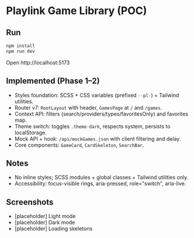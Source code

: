 # Playlink Game Library (POC)

## Run

```bash
npm install
npm run dev
```
Open http://localhost:5173

## Implemented (Phase 1–2)
- Styles foundation: SCSS + CSS variables (prefixed `--pl-`) + Tailwind utilities.
- Router v7: `RootLayout` with header, `GamesPage` at `/` and `/games`.
- Context API: filters (search/providers/types/favoritesOnly) and favorites map.
- Theme switch: toggles `.theme-dark`, respects system, persists to localStorage.
- Mock API + hook: `/api/mockGames.json` with client filtering and delay.
- Core components: `GameCard`, `CardSkeleton`, `SearchBar`.

## Notes
- No inline styles; SCSS modules + global classes + Tailwind utilities only.
- Accessibility: focus-visible rings, aria-pressed, role="switch", aria-live.

## Screenshots
- [placeholder] Light mode
- [placeholder] Dark mode
- [placeholder] Loading skeletons
